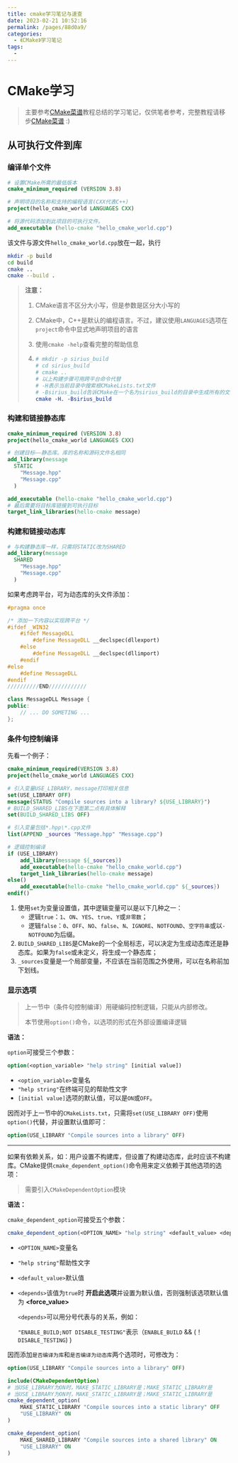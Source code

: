 ```yaml
---
title: cmake学习笔记与速查
date: 2023-02-21 10:52:16
permalink: /pages/88d0a9/
categories:
  - 《CMake》学习笔记
tags:
  - 
---
```

# CMake学习

> 主要参考[CMake菜谱](https://www.bookstack.cn/read/CMake-Cookbook/README.md)教程总结的学习笔记，仅供笔者参考，完整教程请移步[CMake菜谱](https://www.bookstack.cn/read/CMake-Cookbook/README.md) :)

## 从可执行文件到库

### 编译单个文件

```cmake
# 设置CMake所需的最低版本
cmake_minimum_required (VERSION 3.8)

# 声明项目的名称和支持的编程语言(CXX代表C++)
project(hello_cmake_world LANGUAGES CXX)

# 将源代码添加到此项目的可执行文件。
add_executable (hello-cmake "hello_cmake_world.cpp")
```

该文件与源文件`hello_cmake_world.cpp`放在一起，执行

```bash
mkdir -p build
cd build
cmake ..
cmake --build .
```

> **注意：**
>
> 1. CMake语言不区分大小写，但是参数是区分大小写的
>
> 2. CMake中，C++是默认的编程语言。不过，建议使用`LANGUAGES`选项在`project`命令中显式地声明项目的语言
>
> 3. 使用`cmake -help`查看完整的帮助信息
>
> 4. ```cmake
>    # mkdir -p sirius_build
>    # cd sirius_build
>    # cmake ..
>    # 以上构建步骤可用跨平台命令代替
>    # -H表示当前目录中搜索根CMakeLists.txt文件
>    # -Bsirius_build告诉CMake在一个名为sirius_build的目录中生成所有的文件
>    cmake -H. -Bsirius_build
>    ```

### 构建和链接静态库

```cmake
cmake_minimum_required (VERSION 3.8)
project(hello_cmake_world LANGUAGES CXX)

# 创建目标——静态库。库的名称和源码文件名相同
add_library(message
  STATIC
    "Message.hpp"
    "Message.cpp"
  )

add_executable (hello-cmake "hello_cmake_world.cpp")
# 最后需要将目标库链接到可执行目标
target_link_libraries(hello-cmake message)
```

### 构建和链接动态库

```cmake
# 与构建静态库一样，只需将STATIC改为SHARED
add_library(message
  SHARED
    "Message.hpp"
    "Message.cpp"
  )
```

如果考虑跨平台，可为动态库的头文件添加：

```c++
#pragma once

/* 添加一下内容以实现跨平台 */
#ifdef _WIN32
    #ifdef MessageDLL
        #define MessageDLL __declspec(dllexport)
    #else
        #define MessageDLL __declspec(dllimport)
    #endif
#else
    #define MessageDLL
#endif
//////////END////////////

class MessageDLL Message {
public:
    // ... DO SOMETING ...
};
```

### 条件句控制编译

先看一个例子：

```cmake
cmake_minimum_required(VERSION 3.8)
project(hello_cmake_world LANGUAGES CXX)

# 引入变量USE_LIBRARY，message打印相关信息
set(USE_LIBRARY OFF)
message(STATUS "Compile sources into a library? ${USE_LIBRARY}")
# BUILD_SHARED_LIBS在下面第二点有具体解释
set(BUILD_SHARED_LIBS OFF)

# 引入变量包括*.hpp\*.cpp文件
list(APPEND _sources "Message.hpp" "Message.cpp")

# 逻辑控制编译
if (USE_LIBRARY)
	add_library(message ${_sources})
	add_executable(hello-cmake "hello_cmake_world.cpp")
	target_link_libraries(hello-cmake message)
else()
	add_executable(hello-cmake "hello_cmake_world.cpp" ${_sources})
endif()
```

1. 使用`set`为变量设置值，其中逻辑变量可以是以下几种之一：
   + 逻辑`true`：`1`、`ON`、`YES`、`true`、`Y`或`非零数`；
   + 逻辑`false`：`0`、`OFF`、`NO`、`false`、`N`、`IGNORE`、`NOTFOUND`、`空字符串`或以`-NOTFOUND`为后缀。
2. `BUILD_SHARED_LIBS`是CMake的一个全局标志，可以决定为生成动态库还是静态库。如果为`false`或未定义，将生成一个静态库；
3. `_sources`变量是一个局部变量，不应该在当前范围之外使用，可以在名称前加下划线。

### 显示选项

> 上一节中（条件句控制编译）用硬编码控制逻辑，只能从内部修改。
>
> 本节使用`option()`命令，以选项的形式在外部设置编译逻辑

**语法：**

`option`可接受三个参数：

```cmake
option(<option_variable> "help string" [initial value])
```

- `<option_variable>`变量名
- `"help string"`在终端可见的帮助性文字
- `[initial value]`选项的默认值，可以是`ON`或`OFF`。

因而对于上一节中的`CMakeLists.txt`，只需将`set(USE_LIBRARY OFF)`使用`option()`代替，并设置默认值即可：

```cmake
option(USE_LIBRARY "Compile sources into a library" OFF)
```

---

如果有依赖关系，如：用户设置不构建库，但设置了构建动态库，此时应该不构建库。CMake提供`cmake_dependent_option()`命令用来定义依赖于其他选项的选项：

> 需要引入`CMakeDependentOption`模块

**语法：**

`cmake_dependent_option`可接受五个参数：

```cmake
cmake_dependent_option(<OPTION_NAME> "help string" <default_value> <depends> <force_value>)
```

- `<OPTION_NAME>`变量名

- `"help string"`帮助性文字

- `<default_value>`默认值

- `<depends>`该值为`true`时 **开启此选项**并设置为默认值，否则强制该选项默认值为 **<force_value>**

  `<depends>`可以用分号代表与的关系，例如：

  `"ENABLE_BUILD;NOT DISABLE_TESTING"`表示（`ENABLE_BUILD` && (！`DISABLE_TESTING`) )

因而添加`是否编译为库`和`是否编译为动态库`两个选项时，可修改为：

```cmake
option(USE_LIBRARY "Compile sources into a library" OFF)

include(CMakeDependentOption)
# 当USE_LIBRARY为ON时，MAKE_STATIC_LIBRARY是；MAKE_STATIC_LIBRARY是
# 当USE_LIBRARY为ON时，MAKE_STATIC_LIBRARY是；MAKE_STATIC_LIBRARY是
cmake_dependent_option(
	MAKE_STATIC_LIBRARY "Compile sources into a static library" OFF
	"USE_LIBRARY" ON
)

cmake_dependent_option(
	MAKE_SHARED_LIBRARY "Compile sources into a shared library" ON
	"USE_LIBRARY" ON
)
```

